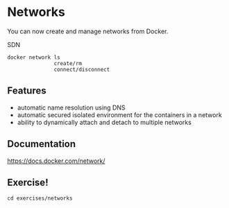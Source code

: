 # Networks


You can now create and manage networks from Docker.

SDN

```
docker network ls
               create/rm
               connect/disconnect             
```


## Features

 - automatic name resolution using DNS
 - automatic secured isolated environment for the containers in a network
 - ability to dynamically attach and detach to multiple networks


## Documentation

https://docs.docker.com/network/



## Exercise!

```
cd exercises/networks
```
